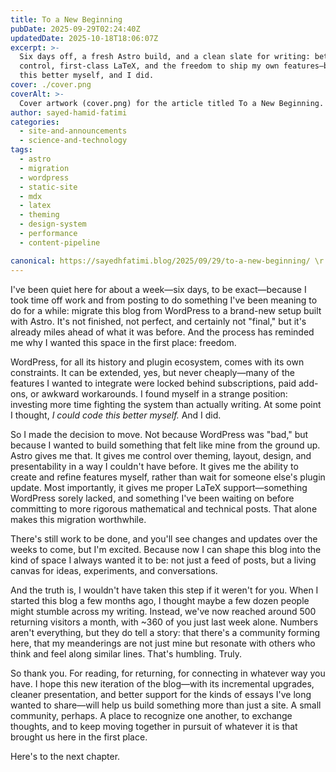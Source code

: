 ```yaml
---
title: To a New Beginning
pubDate: 2025-09-29T02:24:40Z
updatedDate: 2025-10-18T18:06:07Z
excerpt: >-
  Six days off, a fresh Astro build, and a clean slate for writing: better theming and layout
  control, first-class LaTeX, and the freedom to ship my own features—because I thought I could code
  this better myself, and I did.
cover: ./cover.png
coverAlt: >-
  Cover artwork (cover.png) for the article titled To a New Beginning.
author: sayed-hamid-fatimi
categories:
  - site-and-announcements
  - science-and-technology
tags:
  - astro
  - migration
  - wordpress
  - static-site
  - mdx
  - latex
  - theming
  - design-system
  - performance
  - content-pipeline

canonical: https://sayedhfatimi.blog/2025/09/29/to-a-new-beginning/ \r
---
```


I've been quiet here for about a week—six days, to be exact—because I took time off work and from posting to do something I've been meaning to do for a while: migrate this blog from WordPress to a brand-new setup built with Astro. It's not finished, not perfect, and certainly not "final," but it's already miles ahead of what it was before. And the process has reminded me why I wanted this space in the first place: freedom.

WordPress, for all its history and plugin ecosystem, comes with its own constraints. It can be extended, yes, but never cheaply—many of the features I wanted to integrate were locked behind subscriptions, paid add-ons, or awkward workarounds. I found myself in a strange position: investing more time fighting the system than actually writing. At some point I thought, *I could code this better myself.* And I did.

So I made the decision to move. Not because WordPress was "bad," but because I wanted to build something that felt like mine from the ground up. Astro gives me that. It gives me control over theming, layout, design, and presentability in a way I couldn't have before. It gives me the ability to create and refine features myself, rather than wait for someone else's plugin update. Most importantly, it gives me proper LaTeX support—something WordPress sorely lacked, and something I've been waiting on before committing to more rigorous mathematical and technical posts. That alone makes this migration worthwhile.

There's still work to be done, and you'll see changes and updates over the weeks to come, but I'm excited. Because now I can shape this blog into the kind of space I always wanted it to be: not just a feed of posts, but a living canvas for ideas, experiments, and conversations.

And the truth is, I wouldn't have taken this step if it weren't for you. When I started this blog a few months ago, I thought maybe a few dozen people might stumble across my writing. Instead, we've now reached around 500 returning visitors a month, with ~360 of you just last week alone. Numbers aren't everything, but they do tell a story: that there's a community forming here, that my meanderings are not just mine but resonate with others who think and feel along similar lines. That's humbling. Truly.

So thank you. For reading, for returning, for connecting in whatever way you have. I hope this new iteration of the blog—with its incremental upgrades, cleaner presentation, and better support for the kinds of essays I've long wanted to share—will help us build something more than just a site. A small community, perhaps. A place to recognize one another, to exchange thoughts, and to keep moving together in pursuit of whatever it is that brought us here in the first place.

Here's to the next chapter.
